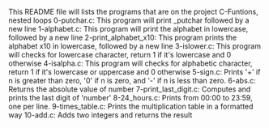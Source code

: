 This README file will lists the programs that are on the project C-Funtions, nested loops
0-putchar.c: This program will print _putchar followed by a new line
1-alphabet.c: This program will print the alphabet in lowercase, followed by a new line
2-print_alphabet_x10: This program prints the alphabet x10 in lowercase, followed by a new line
3-islower.c: This program will checks for lowercase character, return 1 if it's lowercase and 0 otherwise
4-isalpha.c: This program will checks for alphabetic character, return 1 if it's lowercase or uppercase  and 0 otherwise
5-sign.c: Prints '+' if n is greater than zero, '0' if n is zero, and '-' if n is less than zero.
6-abs.c: Returns the absolute value of number
7-print_last_digit.c: Computes and prints the last digit of 'number'
8-24_hours.c: Prints from 00:00 to 23:59, one per line.
9-times_table.c: Prints the multiplication table in a formatted way
10-add.c: Adds two integers and returns the result
